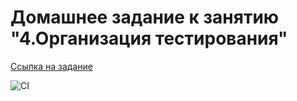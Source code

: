 # Домашнее задание к занятию "4.Организация тестирования"

[Ссылка на задание](https://github.com/Artyouhan/test.e2e/)

![CI](https://github.com/Artyouhan/Dom-2/actions/workflows/webpack.yml/badge.svg)

